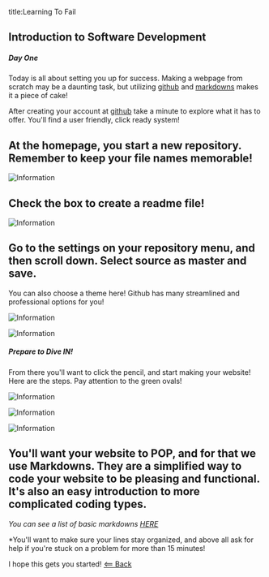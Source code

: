 title:Learning To Fail
## Introduction to Software Development 
##### Day One

Today is all about setting you up for success. Making a webpage from scratch may be a daunting task, but utilizing [github](https://github.com/) and [markdowns](https://guides.github.com/features/mastering-markdown/) makes it a piece of cake!

After creating your account at [github](https://github.com/) take a minute to explore what it has to offer. You'll find a user friendly, click ready system!

## At the homepage, you start a new repository. Remember to keep your file names memorable!


![Information](https://user-images.githubusercontent.com/70674644/93148614-1f1b2500-f6a9-11ea-92c9-4b29c1f2b06a.png)

## Check the box to create a readme file!

![Information](https://user-images.githubusercontent.com/70674644/93149309-d3697b00-f6aa-11ea-8954-43fa04c7bd49.png)

## Go to the settings on your repository menu, and then scroll down. Select source as master and save. 

You can also choose a theme here! Github has many streamlined and professional options for you!

![Information](https://user-images.githubusercontent.com/70674644/93149743-0bbd8900-f6ac-11ea-9cb2-c43b4e3e84da.png)

![Information](https://user-images.githubusercontent.com/70674644/93149757-0f511000-f6ac-11ea-9363-1ed9c85f8bfa.png)


##### Prepare to Dive IN!

From there you'll want to click the pencil, and start making your website! Here are the steps. Pay attention to the green ovals!

![Information](https://user-images.githubusercontent.com/70674644/93150146-39570200-f6ad-11ea-8d5e-fe3d83203cda.png)

![Information](https://user-images.githubusercontent.com/70674644/93150154-3fe57980-f6ad-11ea-8e25-0915f5173ec9.png)

![Information](https://user-images.githubusercontent.com/70674644/93150162-44119700-f6ad-11ea-9274-b995417718ad.png)


## You'll want your website to POP, and for that we use Markdowns. They are a simplified way to code your website to be pleasing and functional. It's also an easy introduction to more complicated coding types. 

*You can see a list of basic markdowns [HERE](https://guides.github.com/features/mastering-markdown/)*

*You'll want to make sure your lines stay organized, and above all ask for help if you're stuck on a problem for more than 15 minutes! 

I hope this gets you started!
[<== Back](README.md)
